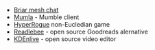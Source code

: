 * [Briar mesh chat](https://briarproject.org/)
* [Mumla](https://f-droid.org/en/packages/se.lublin.mumla/) - Mumble client
* [HyperRogue](https://www.f-droid.org/en/packages/com.roguetemple.hyperroid/) non-Eucledian game
* [Readlebee](https://gitlab.com/Alamantus/Readlebee) - open source Goodreads alernative
* [KDEnlive](https://kdenlive.org/en/download/) - open source video editor
